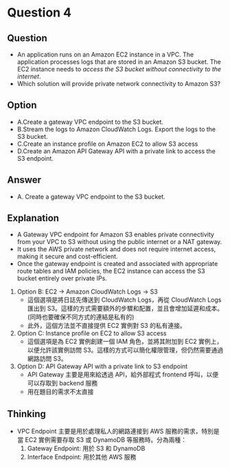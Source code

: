 # Question 4
## Question
* An application runs on an Amazon EC2 instance in a VPC. The application processes logs that are stored in an Amazon S3 bucket. The EC2 instance needs to *access the S3 bucket without connectivity to the internet*.
* Which solution will provide private network connectivity to Amazon S3?

## Option
* A.Create a gateway VPC endpoint to the S3 bucket.
* B.Stream the logs to Amazon CloudWatch Logs. Export the logs to the S3 bucket.
* C.Create an instance profile on Amazon EC2 to allow S3 access
* D.Create an Amazon API Gateway API with a private link to access the S3 endpoint.

## Answer
* A. Create a gateway VPC endpoint to the S3 bucket.

## Explanation
* A Gateway VPC endpoint for Amazon S3 enables private connectivity from your VPC to S3 without using the public internet or a NAT gateway.
* It uses the AWS private network and does not require internet access, making it secure and cost-efficient.
* Once the gateway endpoint is created and associated with appropriate route tables and IAM policies, the EC2 instance can access the S3 bucket entirely over private IPs.

1. Option B: EC2 -> Amazon CloudWatch Logs -> S3
   * 這個選項是將日誌先傳送到 CloudWatch Logs，再從 CloudWatch Logs 匯出到 S3。這樣的方式需要額外的步驟和配置，並且會增加延遲和成本。(同時也要確保不同方式的連結是私有的)
   * 此外，這個方法並不直接提供 EC2 實例對 S3 的私有連接。
2. Option C: Instance profile on EC2 to allow S3 access
   * 這個選項是為 EC2 實例創建一個 IAM 角色，並將其附加到 EC2 實例上，以便允許該實例訪問 S3。這樣的方式可以簡化權限管理，但仍然需要通過網路訪問 S3。
3. Option D: API Gateway API with a private link to S3 endpoint
   * API Gateway 主要是用來給透過 API，給外部程式 frontend 呼叫，以便可以存取到 backend 服務
   * 用在題目的需求不太直接

## Thinking
* VPC Endpoint 主要是用於處理私人的網路連接到 AWS 服務的需求，特別是當 EC2 實例需要存取 S3 或 DynamoDB 等服務時。分為兩種：
  1. Gateway Endpoint: 用於 S3 和 DynamoDB
  2. Interface Endpoint: 用於其他 AWS 服務